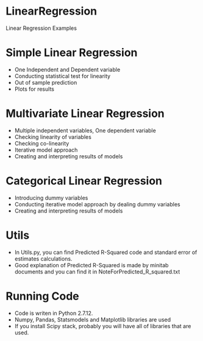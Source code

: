 # LinearRegression
Linear Regression Examples

# Simple Linear Regression
- One Independent and Dependent variable
- Conducting statistical test for linearity
- Out of sample prediction
- Plots for results

# Multivariate Linear Regression 
- Multiple independent variables, One dependent variable
- Checking linearity of variables
- Checking co-linearity
- Iterative model approach
- Creating and interpreting results of models

# Categorical Linear Regression
- Introducing dummy variables
- Conducting iterative model approach by dealing dummy variables
- Creating and interpreting results of models

# Utils
- In Utils.py, you can find Predicted R-Squared code and standard error of estimates calculations.
- Good explanation of Predicted R-Squared is made by minitab documents and you can find it in NoteForPredicted_R_squared.txt

# Running Code
- Code is writen in Python 2.7.12. 
- Numpy, Pandas, Statsmodels and Matplotlib libraries are used
- If you install Scipy stack, probably you will have all of libraries that are used.
